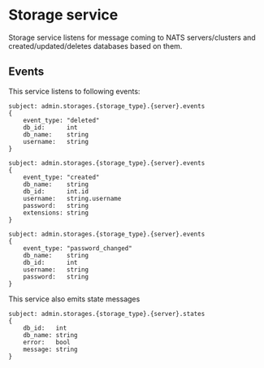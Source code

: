 # Storage service

Storage service listens for message coming to NATS servers/clusters and created/updated/deletes databases based on them.


## Events

This service listens to following events:

    subject: admin.storages.{storage_type}.{server}.events
    {
        event_type: "deleted"
        db_id:      int
        db_name:    string
        username:   string
    }

    subject: admin.storages.{storage_type}.{server}.events
    {
        event_type: "created"
        db_name:    string
        db_id:      int.id
        username:   string.username
        password:   string
        extensions: string
    }

    subject: admin.storages.{storage_type}.{server}.events
    {
        event_type: "password_changed"
        db_name:    string
        db_id:      int
        username:   string
        password:   string
    }

This service also emits state messages

    subject: admin.storages.{storage_type}.{server}.states
    {
        db_id:   int
	    db_name: string
	    error:   bool
	    message: string
    }
    
